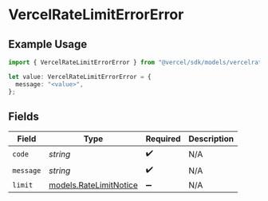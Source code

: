 # VercelRateLimitErrorError

## Example Usage

```typescript
import { VercelRateLimitErrorError } from "@vercel/sdk/models/vercelratelimiterror.js";

let value: VercelRateLimitErrorError = {
  message: "<value>",
};
```

## Fields

| Field                                                  | Type                                                   | Required                                               | Description                                            |
| ------------------------------------------------------ | ------------------------------------------------------ | ------------------------------------------------------ | ------------------------------------------------------ |
| `code`                                                 | *string*                                               | :heavy_check_mark:                                     | N/A                                                    |
| `message`                                              | *string*                                               | :heavy_check_mark:                                     | N/A                                                    |
| `limit`                                                | [models.RateLimitNotice](../models/ratelimitnotice.md) | :heavy_minus_sign:                                     | N/A                                                    |